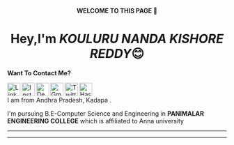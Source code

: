 <p align="center">
<b>WELCOME TO  THIS PAGE 👋</b></p>
<h1 align="center">Hey,I'm  <em>KOULURU NANDA KISHORE REDDY</em>😊</h1>

<p><b>Want To Contact Me? </b></p>

<a target="_blank" href="https://www.linkedin.com/in/kouluru-nanda-kishore-reddy-b42972192/">
  <img align="left" alt="LinkdeIN" width="30px" src="https://cdn.jsdelivr.net/npm/simple-icons@v3/icons/linkedin.svg" />
</a>
<a target="_blank" href="https://www.instagram.com/_k._n._reddy_36/">
  <img align="left" alt="Instagram" width="30px" src="https://cdn.jsdelivr.net/npm/simple-icons@v3/icons/instagram.svg" />
</a>
<a target="_blank" href="https://dev.to/koulurunandakishorereddy">
  <img align="left" alt="Devto" width="30px" src="https://cdn.jsdelivr.net/npm/simple-icons@v3/icons/dev-dot-to.svg" />
</a>
<a target="_blank" href="mailto:nandakouluruemail@gmail.com">
  <img align="left" alt="Gmail" width="30px" src="https://cdn.jsdelivr.net/npm/simple-icons@v3/icons/gmail.svg" />
</a>
<a target="_blank" href="https://mobile.twitter.com/KouluruR">
  <img align="left" alt="Twitter" width="30px" src="https://cdn.jsdelivr.net/npm/simple-icons@v3/icons/twitter.svg" />
</a>
<a target="_blank" href="https://hashnode.com/@Nandu36">
  <img align="left" alt="Hashnode" width="30px" src="https://cdn.jsdelivr.net/npm/simple-icons@v3/icons/hashnode.svg" />
</a>

<br>
<p>I am from Andhra Pradesh, Kadapa .</p>
<p>I'm pursuing B.E-Computer Science and Engineering in <b>PANIMALAR ENGINEERING COLLEGE</b> which is affiliated to Anna university</p>
<hr>
<hr>
